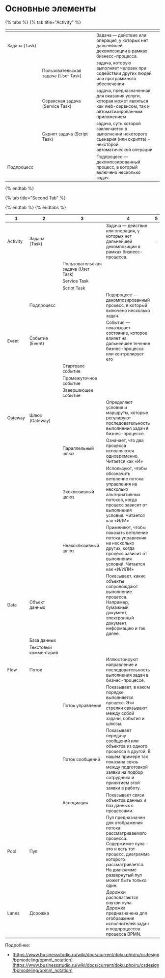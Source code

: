 # Основные элементы



{% tabs %}
{% tab title="Activity" %}
<table data-header-hidden><thead><tr><th width="107"></th><th width="181"></th><th width="204"></th><th></th></tr></thead><tbody><tr><td>Задача (Task)</td><td></td><td>Задача — действие или операция, у которых нет дальнейшей декомпозиции в рамках бизнесс-процесса.</td><td><img src="../../../../.gitbook/assets/image (6).png" alt="" data-size="original"></td></tr><tr><td></td><td>Пользовательская задача (User Task)</td><td>задача, которую выполняет человек при содействии других людей или программного обеспечения</td><td><img src="../../../../.gitbook/assets/image (9).png" alt="" data-size="original"></td></tr><tr><td></td><td>Сервисная задача (Service Task)</td><td>задача, предназначенная для оказания услуги, которая может являться как web-сервисом, так и автоматизированным приложением</td><td><img src="../../../../.gitbook/assets/image (10).png" alt="" data-size="original"></td></tr><tr><td></td><td>Скрипт задача (Script Task)</td><td>задача, суть которой заключается в выполнении некоторого сценария (или скрипта) - некоторой автоматической операции</td><td><img src="../../../../.gitbook/assets/image (11).png" alt="" data-size="original"></td></tr><tr><td>Подпроцесс</td><td></td><td>Подпроцесс — декомпозированный процесс, в который включено несколько задач.</td><td><img src="../../../../.gitbook/assets/image (12).png" alt="" data-size="original"></td></tr></tbody></table>
{% endtab %}

{% tab title="Second Tab" %}

{% endtab %}
{% endtabs %}

<table data-header-hidden data-full-width="true"><thead><tr><th width="120">1</th><th width="147">2</th><th width="179">3</th><th width="374">4</th><th>5</th></tr></thead><tbody><tr><td>Activity</td><td>Задача (Task)</td><td></td><td>Задача — действие или операция, у которых нет дальнейшей декомпозиции в рамках бизнесс-процесса.</td><td><img src="../../../../.gitbook/assets/image (6).png" alt="" data-size="original"></td></tr><tr><td></td><td></td><td>Пользовательская задача (User Task)</td><td></td><td></td></tr><tr><td></td><td></td><td>Service Task</td><td></td><td></td></tr><tr><td></td><td></td><td>Script Task</td><td></td><td></td></tr><tr><td></td><td>Подпроцесс</td><td></td><td>Подпроцесс — декомпозированный процесс, в который включено несколько задач.</td><td></td></tr><tr><td>Event</td><td>Событие (Event)</td><td></td><td>События — показывает состояние, которое влияет на дальнейшее течение бизнес-процесса или контролирует его</td><td></td></tr><tr><td></td><td></td><td>Стартовое событие</td><td></td><td></td></tr><tr><td></td><td></td><td>Промежуточное событие</td><td></td><td></td></tr><tr><td></td><td></td><td>Завершающее событие</td><td></td><td></td></tr><tr><td>Gateway</td><td>Шлюз (Gateway)</td><td></td><td>Определяют условия и маршруты, которые регулируют последовательность выполнения задач в бизнес-процессе.</td><td></td></tr><tr><td></td><td></td><td>Параллельный шлюз</td><td>Означает, что два процесса исполняются одновременно. Читается как «И»</td><td></td></tr><tr><td></td><td></td><td>Эксклюзивный шлюз</td><td>Используют, чтобы обозначить ветвление потока управления на несколько альтернативных потоков, когда процесс зависит от выполнения условия. Читается как «ИЛИ»</td><td></td></tr><tr><td></td><td></td><td>Неэксклюзивный шлюз</td><td>Применяют, чтобы показать ветвление потока управления на несколько других, когда процесс зависит от выполнения условий. Читается как «И/ИЛИ»</td><td></td></tr><tr><td>Data</td><td>Объект данных</td><td></td><td>Показывает, какие объекты сопровождают выполнение процесса. Например, бумажный документ, электронный документ, информацию и так далее.</td><td></td></tr><tr><td></td><td>База данных</td><td></td><td></td><td></td></tr><tr><td></td><td>Текстовый комментарий</td><td></td><td></td><td></td></tr><tr><td>Flow</td><td>Поток </td><td></td><td>Иллюстрируют направление и последовательность выполнения задач в бизнес-процессе.</td><td></td></tr><tr><td></td><td></td><td>Поток управления</td><td>Показывает, в каком порядке выполняется процесс. Эти стрелки связывают между собой задачи, события и шлюзы.</td><td></td></tr><tr><td></td><td></td><td>Поток сообщений</td><td>Показывает передачу сообщений или объектов из одного процесса в другой. В нашем примере так показана связь между подготовкой заявки на подбор сотрудника и принятием этой заявки в работу.</td><td></td></tr><tr><td></td><td></td><td>Ассоциация</td><td>Показывает связи объектов данных и баз данных с процессами.</td><td></td></tr><tr><td>Pool</td><td>Пул</td><td></td><td>Пул предназначен для отображения потока рассматриваемого процесса. Содержимое пула - это и есть тот процесс, диаграмма которого рассматривается. На диаграмме развернутый пул может быть только один.</td><td></td></tr><tr><td>Lanes</td><td>Дорожка</td><td></td><td>Дорожки располагаются внутри пула. Дорожка предназначена для отображения исполнителей задач и подпроцессов процесса BPMN.</td><td></td></tr></tbody></table>







Подробнее:

* [https://www.businessstudio.ru/wiki/docs/current/doku.php/ru/csdesign/bpmodeling/bpmn\_notation](https://www.businessstudio.ru/wiki/docs/current/doku.php/ru/csdesign/bpmodeling/bpmn\_notation)
